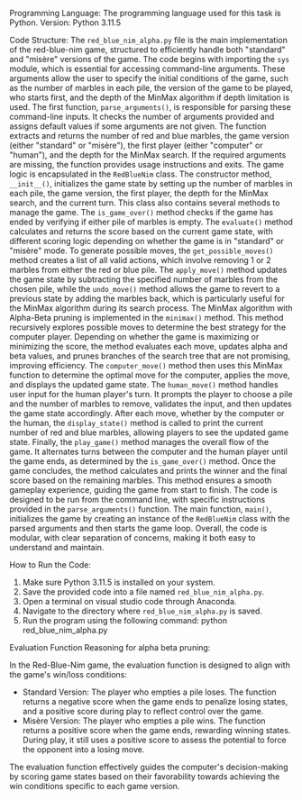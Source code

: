Programming Language:
The programming language used for this task is Python.
Version: Python 3.11.5

Code Structure:
The `red_blue_nim_alpha.py` file is the main implementation of the red-blue-nim game, structured to efficiently handle both "standard" and "misère" versions of the game. The code begins with importing the `sys` module, which is essential for accessing command-line arguments. These arguments allow the user to specify the initial conditions of the game, such as the number of marbles in each pile, the version of the game to be played, who starts first, and the depth of the MinMax algorithm if depth limitation is used.
The first function, `parse_arguments()`, is responsible for parsing these command-line inputs. It checks the number of arguments provided and assigns default values if some arguments are not given. The function extracts and returns the number of red and blue marbles, the game version (either "standard" or "misère"), the first player (either "computer" or "human"), and the depth for the MinMax search. If the required arguments are missing, the function provides usage instructions and exits.
The game logic is encapsulated in the `RedBlueNim` class. The constructor method, `__init__()`, initializes the game state by setting up the number of marbles in each pile, the game version, the first player, the depth for the MinMax search, and the current turn. This class also contains several methods to manage the game. The `is_game_over()` method checks if the game has ended by verifying if either pile of marbles is empty. The `evaluate()` method calculates and returns the score based on the current game state, with different scoring logic depending on whether the game is in "standard" or "misère" mode.
To generate possible moves, the `get_possible_moves()` method creates a list of all valid actions, which involve removing 1 or 2 marbles from either the red or blue pile. The `apply_move()` method updates the game state by subtracting the specified number of marbles from the chosen pile, while the `undo_move()` method allows the game to revert to a previous state by adding the marbles back, which is particularly useful for the MinMax algorithm during its search process.
The MinMax algorithm with Alpha-Beta pruning is implemented in the `minimax()` method. This method recursively explores possible moves to determine the best strategy for the computer player. Depending on whether the game is maximizing or minimizing the score, the method evaluates each move, updates alpha and beta values, and prunes branches of the search tree that are not promising, improving efficiency. The `computer_move()` method then uses this MinMax function to determine the optimal move for the computer, applies the move, and displays the updated game state.
The `human_move()` method handles user input for the human player's turn. It prompts the player to choose a pile and the number of marbles to remove, validates the input, and then updates the game state accordingly. After each move, whether by the computer or the human, the `display_state()` method is called to print the current number of red and blue marbles, allowing players to see the updated game state.
Finally, the `play_game()` method manages the overall flow of the game. It alternates turns between the computer and the human player until the game ends, as determined by the `is_game_over()` method. Once the game concludes, the method calculates and prints the winner and the final score based on the remaining marbles. This method ensures a smooth gameplay experience, guiding the game from start to finish.
The code is designed to be run from the command line, with specific instructions provided in the `parse_arguments()` function. The main function, `main()`, initializes the game by creating an instance of the `RedBlueNim` class with the parsed arguments and then starts the game loop. Overall, the code is modular, with clear separation of concerns, making it both easy to understand and maintain.

How to Run the Code:
1. Make sure Python 3.11.5 is installed on your system.
2. Save the provided code into a file named `red_blue_nim_alpha.py`.
3. Open a terminal on visual studio code through Anaconda.
4. Navigate to the directory where `red_blue_nim_alpha.py` is saved.
5. Run the program using the following command: python red_blue_nim_alpha.py <num-red> <num-blue> <version> <first-player> <depth>

Evaluation Function Reasoning for alpha beta pruning:

In the Red-Blue-Nim game, the evaluation function is designed to align with the game's win/loss conditions:
- Standard Version: The player who empties a pile loses. The function returns a negative score when the game ends to penalize losing states, and a positive score during play to reflect control over the game.
- Misère Version: The player who empties a pile wins. The function returns a positive score when the game ends, rewarding winning states. During play, it still uses a positive score to assess the potential to force the opponent into a losing move.

The evaluation function effectively guides the computer's decision-making by scoring game states based on their favorability towards achieving the win conditions specific to each game version.
